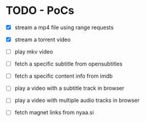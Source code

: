 # TODO - PoCs
- [X] stream a mp4 file using range requests
- [X] stream a torrent video
- [ ] play mkv video
- [ ] fetch a specific subtitle from opensubtitles
- [ ] fetch a specific content info from imdb
- [ ] play a video with a subtitle track in browser
- [ ] play a video with multiple audio tracks in browser
- [ ] fetch magnet links from nyaa.si

